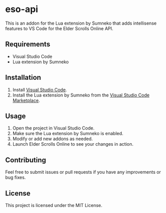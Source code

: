 # eso-api

This is an addon for the Lua extension by Sumneko that adds intellisense features to VS Code for the Elder Scrolls Online API.

## Requirements

- Visual Studio Code
- Lua extension by Sumneko

## Installation

1. Install [Visual Studio Code](https://code.visualstudio.com/).
2. Install the Lua extension by Sumneko from the [Visual Studio Code Marketplace](https://marketplace.visualstudio.com/items?itemName=sumneko.lua).

## Usage

1. Open the project in Visual Studio Code.
2. Make sure the Lua extension by Sumneko is enabled.
3. Modify or add new addons as needed.
4. Launch Elder Scrolls Online to see your changes in action.

## Contributing

Feel free to submit issues or pull requests if you have any improvements or bug fixes.

## License

This project is licensed under the MIT License.